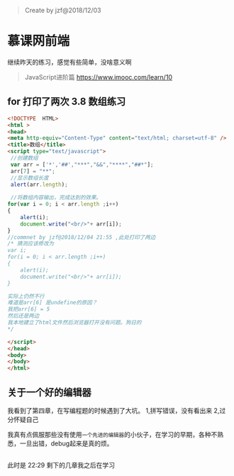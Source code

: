 > Create by jzf@2018/12/03

# 慕课网前端

继续昨天的练习，感觉有些简单，没啥意义啊

>JavaScript进阶篇 https://www.imooc.com/learn/10

## for 打印了两次 3.8 数组练习
``` HTML
<!DOCTYPE  HTML>
<html >
<head>
<meta http-equiv="Content-Type" content="text/html; charset=utf-8" />
<title>数组</title>
<script type="text/javascript">
 //创建数组
 var arr = ['*','##',"***","&&","****","##*"];
 arr[7] = "**";
 //显示数组长度
 alert(arr.length);
 
 //将数组内容输出，完成达到的效果。
for(var i = 0; i < arr.length ;i++) 
{
    alert(i);
    document.write("<br/>"+ arr[i]);    
}
//commnet by jzf@2018/12/04 21:55 ,此处打印了两边
/* 猜测应该修改为
var i;
for(i = 0; i < arr.length ;i++) 
{
    alert(i);
    document.write("<br/>"+ arr[i]);    
}

实际上仍然不行
难道是arr[6] 是undefine的原因？
我把arr[6] = 5
然后还是两边
我本地建立了html文件然后浏览器打开没有问题。狗日的
*/

</script>
</head>
<body>
</body>
</html>
```
## 关于一个好的编辑器
我看到了第四章，在写编程题的时候遇到了大坑。
1,拼写错误，没有看出来
2,过分怀疑自己

我真有点佩服那些没有使用`一个先进的编辑器`的小伙子，在学习的早期，各种不熟悉，一旦出错，debug起来是真的烦。
## 
此时是 22:29
剩下的几章我之后在学习